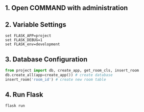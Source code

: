 ## 1. Open COMMAND with administration
## 2. Variable Settings
```
set FLASK_APP=project
set FLASK_DEBUG=1
set FLASK_env=development
```
## 3. Database Configuration
```python
from project import db, create_app, get_room_cls, insert_room
db.create_all(app=create_app()) # create database
insert_room('room_id') # create new room table
```
## 4. Run Flask
```
flask run
```